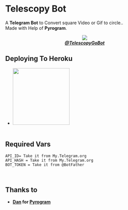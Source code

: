 # Telescopy Bot

A **Telegram Bot** to Convert square Video or Gif to circle..<br>Made with Help of **Pyrogram**.

<p align="center">
<img src="https://telegra.ph/file/cc9d3fee6dc89c26fb241.jpg",height="600",width="405"><br>
    <i><a href="https://t.me/TelescopyGoBot"><b>@TelescopyGoBot</i></a></b>
</p>

## Deploying To Heroku
* <a href="https://heroku.com/deploy"><img src="https://www.herokucdn.com/deploy/button.svg" width="180"></a><br><br>

## Required Vars
    API_ID= Take it from My.Telegram.org
    API_HASH = Take it from My.Telegram.org
    BOT_TOKEN = Take it from @BotFather
<br>

## Thanks to 
* **[Dan](https://github.com/delivrance) for [Pyrogram](https://github.com/Pyrogram/Pyrogram)**
